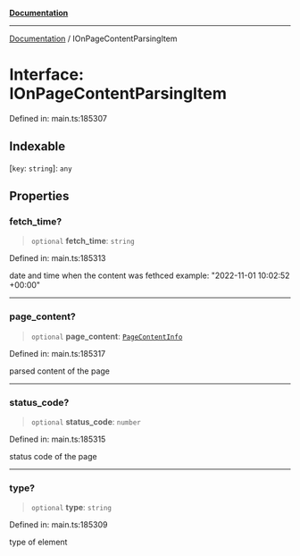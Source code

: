 [**Documentation**](../README.md)

***

[Documentation](../README.md) / IOnPageContentParsingItem

# Interface: IOnPageContentParsingItem

Defined in: main.ts:185307

## Indexable

\[`key`: `string`\]: `any`

## Properties

### fetch\_time?

> `optional` **fetch\_time**: `string`

Defined in: main.ts:185313

date and time when the content was fethced
example:
"2022-11-01 10:02:52 +00:00"

***

### page\_content?

> `optional` **page\_content**: [`PageContentInfo`](../classes/PageContentInfo.md)

Defined in: main.ts:185317

parsed content of the page

***

### status\_code?

> `optional` **status\_code**: `number`

Defined in: main.ts:185315

status code of the page

***

### type?

> `optional` **type**: `string`

Defined in: main.ts:185309

type of element
